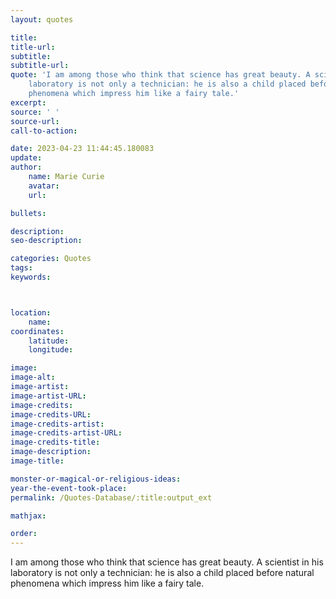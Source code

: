 ```yaml
---
layout: quotes

title:
title-url:
subtitle:
subtitle-url:
quote: 'I am among those who think that science has great beauty. A scientist in his
    laboratory is not only a technician: he is also a child placed before natural
    phenomena which impress him like a fairy tale.'
excerpt:
source: ' '
source-url:
call-to-action:

date: 2023-04-23 11:44:45.180083
update:
author:
    name: Marie Curie
    avatar:
    url:

bullets:

description:
seo-description:

categories: Quotes
tags:
keywords:



location:
    name:
coordinates:
    latitude:
    longitude:

image:
image-alt:
image-artist:
image-artist-URL:
image-credits:
image-credits-URL:
image-credits-artist:
image-credits-artist-URL:
image-credits-title:
image-description:
image-title:

monster-or-magical-or-religious-ideas:
year-the-event-took-place:
permalink: /Quotes-Database/:title:output_ext

mathjax:

order:
---
```

I am among those who think that science has great beauty. A scientist in his laboratory is not only a technician: he is also a child placed before natural phenomena which impress him like a fairy tale.